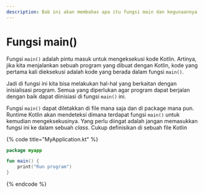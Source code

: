 ```yaml
---
description: Bab ini akan membahas apa itu fungsi main dan kegunaannya
---
```


# Fungsi main\(\)

Fungsi `main()` adalah pintu masuk untuk mengeksekusi kode Kotlin. Artinya, jika kita menjalankan sebuah program yang dibuat dengan Kotlin, kode yang pertama kali dieksekusi adalah kode yang berada dalam fungsi `main()`. 

Jadi di fungsi ini kita bisa melakukan hal-hal yang berkaitan dengan inisialisasi program. Semua yang diperlukan agar program dapat berjalan dengan baik dapat diinisiasi di fungsi `main()` ini.

Fungsi `main()` dapat diletakkan di file mana saja dan di package mana pun. Runtime Kotlin akan mendeteksi dimana terdapat fungsi `main()` untuk kemudian mengeksekusinya. Yang perlu diingat adalah jangan memasukkan fungsi ini ke dalam sebuah _class_. Cukup definisikan di sebuah file Kotlin

{% code title="MyApplication.kt" %}
```kotlin
package myapp

fun main() {
    print("Run program")
}
```
{% endcode %}



